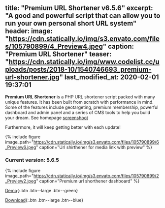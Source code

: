 title: "Premium URL Shortener v6.5.6"
excerpt: "A good and powerful script that can allow you to run your own personal short URL system"
header:
 image: "https://cdn.statically.io/img/s3.envato.com/files/105790899/4_Preview4.jpeg"
 caption: "Premium URL Shortener"
 teaser: "https://cdn.statically.io/img/www.codelist.cc/uploads/posts/2018-10/1540746693_premium-url-shortener.jpg"
last_modified_at: 2020-02-01 19:37:01
---
**Premium URL Shortener** is a PHP URL shortener script packed with many unique features. It has been built from scratch with performance in mind. Some of the features include geotargeting, premium membership, powerful dashboard and admin panel and a series of CMS tools to help you build your dream. See homepage [screenshoot](https://cdn.statically.io/img/s3.envato.com/files/105790899/10_Preview10.jpeg)

Furthermore, it will keep getting better with each update!

{% include figure image_path="https://cdn.statically.io/img/s3.envato.com/files/105790899/6_Preview6.jpeg" caption="Url shirthener for media link with preview" %}

### Current version: 5.6.5

{% include figure image_path="https://cdn.statically.io/img/s3.envato.com/files/105790899/2_Preview2.jpeg" caption="Premium url shorthener dashboard" %}

[Demo](https://codecanyon.net/item/premium-url-shortener/3688135){:.btn .btn--large .btn--green}

[Download](//mi.knoacc.org/dl/zippy?name=premiumurlshorthener.rar&size=2.48MB){:.btn .btn--large .btn--blue}

